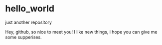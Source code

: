 # hello_world
just another repository


Hey, github, so nice to meet you! I like new things, i hope you can give me some supperises.
